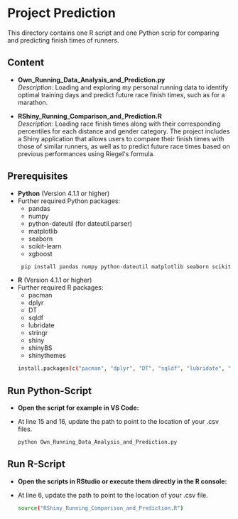 # Project Prediction

This directory contains one R script and one Python scrip for comparing and predicting finish times of runners.

## Content

- **Own_Running_Data_Analysis_and_Prediction.py**  
  *Description:* Loading and exploring my personal running data to identify optimal training days and predict future race finish times, such as for a marathon.

- **RShiny_Running_Comparison_and_Prediction.R**  
  *Description:* Loading race finish times along with their corresponding percentiles for each distance and gender category. The project includes a Shiny application that allows users to compare their finish times with those of similar runners, as well as to predict future race times based on previous performances using Riegel's formula.

## Prerequisites

- **Python** (Version 4.1.1 or higher)  
- Further required Python packages:
  - pandas
  - numpy
  - python-dateutil (for dateutil.parser)
  - matplotlib
  - seaborn
  - scikit-learn
  - xgboost
  ```bash
   pip install pandas numpy python-dateutil matplotlib seaborn scikit-learn xgboost

- **R** (Version 4.1.1 or higher)  
- Further required R packages: 
  - pacman
  - dplyr
  - DT
  - sqldf
  - lubridate
  - stringr
  - shiny
  - shinyBS
  - shinythemes
  ```bash
  install.packages(c("pacman", "dplyr", "DT", "sqldf", "lubridate", "stringr", "shiny", "shinyBS", "shinythemes"))

## Run Python-Script

- **Open the script for example in VS Code:**
- At line 15 and 16, update the path to point to the location of your .csv files.

    ```bash
   python Own_Running_Data_Analysis_and_Prediction.py

## Run R-Script

- **Open the scripts in RStudio or execute them directly in the R console:**
- At line 6, update the path to point to the location of your .csv file. 

    ```bash
   source("RShiny_Running_Comparison_and_Prediction.R")
